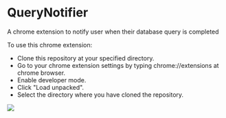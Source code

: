 # QueryNotifier
A chrome extension to notify user when their database query is completed

To use this chrome extension:
- Clone this repository at your specified directory.
- Go to your chrome extension settings by typing chrome://extensions at chrome browser.
- Enable developer mode.
- Click "Load unpacked".
- Select the directory where you have cloned the repository.

![](https://github.com/limkaijie/QueryNotifier/master/screenshot1.png)
